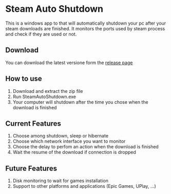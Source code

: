 <h1>Steam Auto Shutdown</h1>
This is a windows app to that will automatically shutdown your pc after your steam downloads are finished.
It monitors the ports used by steam process and check if they are used or not.
<h2>Download</h2>
You can download the latest versione form the <a href="https://github.com/MichaelZ02/SteamAutoShutdown/releases/tag/Latest">release page</a>
<h2>How to use</h2>
<ol>
  <li>Download and extract the zip file</li>
  <li>Run SteamAutoShutdown.exe</li>
  <li>Your computer will shutdown after the time you chose when the download is finished</li>
</ol>
<h2>Current Features</h2>
<ol>
  <li>Choose among shutdown, sleep or hibernate</li>
  <li>Choose which network interface you want to monitor</li>
  <li>Choose the delay to perfom an action when the download is finished</li>
  <li>Wait the resume of the download if connection is dropped</li>
</ol>
<h2>Future Features</h2>
<ol>
  <li>Disk monitoring to wait for games installation</li>
  <li>Support to other platforms and applications (Epic Games, UPlay, ...)</li>
</ol>
